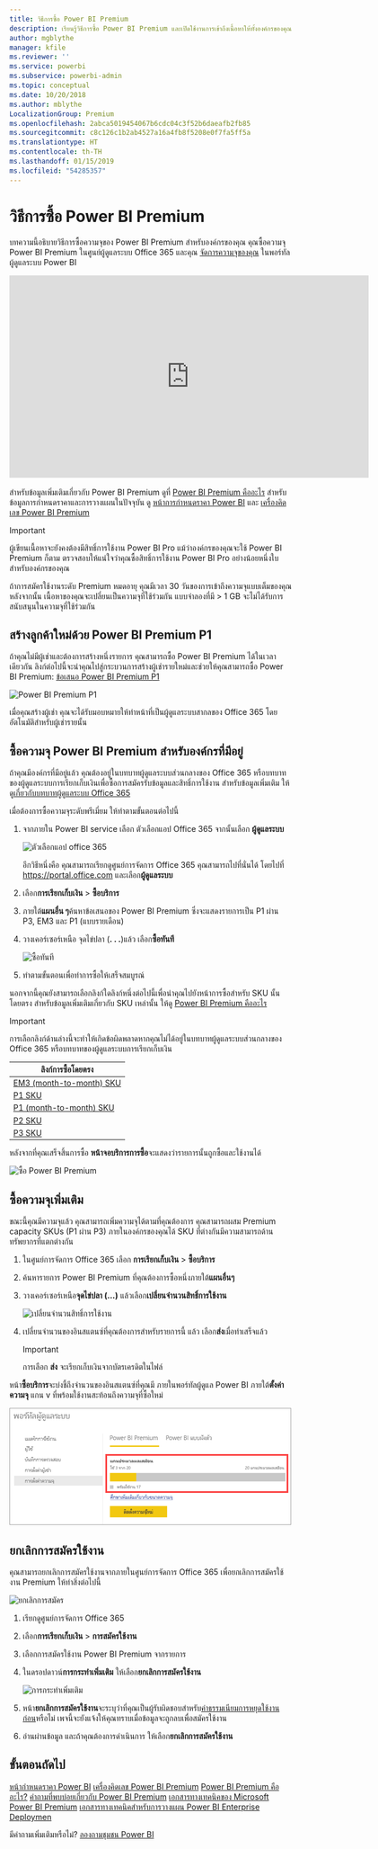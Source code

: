 ```yaml
---
title: วิธีการซื้อ Power BI Premium
description: เรียนรู้วิธีการซื้อ Power BI Premium และเปิดใช้งานการเข้าถึงเนื้อหาให้ทั้งองค์กรของคุณ
author: mgblythe
manager: kfile
ms.reviewer: ''
ms.service: powerbi
ms.subservice: powerbi-admin
ms.topic: conceptual
ms.date: 10/20/2018
ms.author: mblythe
LocalizationGroup: Premium
ms.openlocfilehash: 2abca5019454067b6cdc04c3f52b6daeafb2fb85
ms.sourcegitcommit: c8c126c1b2ab4527a16a4fb8f5208e0f7fa5ff5a
ms.translationtype: HT
ms.contentlocale: th-TH
ms.lasthandoff: 01/15/2019
ms.locfileid: "54285357"
---
```

# <a name="how-to-purchase-power-bi-premium"></a>วิธีการซื้อ Power BI Premium

บทความนี้อธิบายวิธีการซื้อความจุของ Power BI Premium สำหรับองค์กรของคุณ คุณซื้อความจุ Power BI Premium ในศูนย์ผู้ดูแลระบบ Office 365 และคุณ [จัดการความจุของคุณ](service-admin-premium-manage.md) ในพอร์ทัลผู้ดูแลระบบ Power BI

<iframe width="640" height="360" src="https://www.youtube.com/embed/NkvYs5Qp4iA?rel=0&amp;showinfo=0" frameborder="0" allowfullscreen></iframe>

สำหรับข้อมูลเพิ่มเติมเกี่ยวกับ Power BI Premium ดูที่ [Power BI Premium คืออะไร](service-premium.md) สำหรับข้อมูลการกำหนดราคาและการวางแผนในปัจจุบัน ดู [หน้าการกำหนดราคา Power BI](https://powerbi.microsoft.com/pricing/) และ [เครื่องคิดเลข Power BI Premium](https://powerbi.microsoft.com/calculator/)

> [!IMPORTANT]
> ผู้เขียนเนื้อหาจะยังคงต้องมีสิทธิ์การใช้งาน Power BI Pro แม้ว่าองค์กรของคุณจะใช้ Power BI Premium ก็ตาม ตรวจสอบให้แน่ใจว่าคุณซื้อสิทธิ์การใช้งาน Power BI Pro อย่างน้อยหนึ่งใบสำหรับองค์กรของคุณ
>
>ถ้าการสมัครใช้งานระดับ Premium หมดอายุ คุณมีเวลา 30 วันของการเข้าถึงความจุแบบเต็มของคุณ หลังจากนั้น เนื้อหาของคุณจะเปลี่ยนเป็นความจุที่ใช้ร่วมกัน แบบจำลองที่มี > 1 GB จะไม่ได้รับการสนับสนุนในความจุที่ใช้ร่วมกัน

## <a name="create-a-new-tenant-with-power-bi-premium-p1"></a>สร้างลูกค้าใหม่ด้วย Power BI Premium P1

ถ้าคุณไม่มีผู้เช่าและต้องการสร้างหนึ่งรายการ คุณสามารถซื้อ Power BI Premium ได้ในเวลาเดียวกัน ลิงก์ต่อไปนี้จะนำคุณไปสู่กระบวนการสร้างผู้เช่ารายใหม่และช่วยให้คุณสามารถซื้อ Power BI Premium: [ข้อเสนอ Power BI Premium P1](https://signup.microsoft.com/Signup?OfferId=b3ec5615-cc11-48de-967d-8d79f7cb0af1)

![Power BI Premium P1](media/service-admin-premium-purchase/premium-purchase-with-tenant.png)

เมื่อคุณสร้างผู้เช่า คุณจะได้รับมอบหมายให้ทำหน้าที่เป็นผู้ดูแลระบบสากลของ Office 365 โดยอัตโนมัติสำหรับผู้เช่ารายนั้น

## <a name="purchase-a-power-bi-premium-capacity-for-an-existing-organization"></a>ซื้อความจุ Power BI Premium สำหรับองค์กรที่มีอยู่

ถ้าคุณมีองค์กรที่มีอยู่แล้ว คุณต้องอยู่ในบทบาทผู้ดูแลระบบส่วนกลางของ Office 365 หรือบทบาทของผู้ดูแลระบบการเรียกเก็บเงินเพื่อซื้อการสมัครรับข้อมูลและสิทธิ์การใช้งาน สำหรับข้อมูลเพิ่มเติม ให้ดู[เกี่ยวกับบทบาทผู้ดูแลระบบ Office 365](https://support.office.com/article/About-Office-365-admin-roles-da585eea-f576-4f55-a1e0-87090b6aaa9d)

เมื่อต้องการซื้อความจุระดับพรีเมี่ยม ให้ทำตามขั้นตอนต่อไปนี้

1. จากภายใน Power BI service เลือก ตัวเลือกแอป Office 365 จากนั้นเลือก **ผู้ดูแลระบบ**

    ![ตัวเลือกแอป office 365](media/service-admin-premium-purchase/o365-app-picker.png)

    อีกวิธีหนึ่งคือ คุณสามารถเรียกดูศูนย์การจัดการ Office 365 คุณสามารถไปที่นั่นได้ โดยไปที่ https://portal.office.com และเลือก**ผู้ดูแลระบบ**

1. เลือก**การเรียกเก็บเงิน** > **ซื้อบริการ**

1. ภายใต้**แผนอื่น ๆ**ค้นหาข้อเสนอของ Power BI Premium ซึ่งจะแสดงรายการเป็น P1 ผ่าน P3, EM3 และ P1 (แบบรายเดือน)

1. วางเคอร์เซอร์เหนือ จุดไข่ปลา (**. . .**)แล้ว เลือก**ซื้อทันที**

    ![ซื้อทันที](media/service-admin-premium-purchase/premium-purchase.png)

1. ทำตามขั้นตอนเพื่อทำการซื้อให้เสร็จสมบูรณ์

นอกจากนี้คุณยังสามารถเลือกลิงก์ใดลิงก์หนึ่งต่อไปนี้เพื่อนำคุณไปยังหน้าการซื้อสำหรับ SKU นั้นโดยตรง สำหรับข้อมูลเพิ่มเติมเกี่ยวกับ SKU เหล่านั้น ให้ดู [Power BI Premium คืออะไร](service-premium.md#premiumskus)

> [!IMPORTANT]
> การเลือกลิงก์ด้านล่างนี้จะทำให้เกิดข้อผิดพลาดหากคุณไม่ได้อยู่ในบทบาทผู้ดูแลระบบส่วนกลางของ Office 365 หรือบทบาทของผู้ดูแลระบบการเรียกเก็บเงิน

| ลิงก์การซื้อโดยตรง |
| --- |
| [EM3 (month-to-month) SKU](https://portal.office.com/commerce/completeorder.aspx?OfferId=4004702D-749C-4F74-BF47-3048F1833780&adminportal=1) |
| [P1 SKU](https://portal.office.com/commerce/completeorder.aspx?OfferId=b3ec5615-cc11-48de-967d-8d79f7cb0af1&adminportal=1) |
| [P1 (month-to-month) SKU](https://portal.office.com/commerce/completeorder.aspx?OfferId=E4C8EDD3-74A1-4D42-A738-C647972FBE81&adminportal=1) |
| [P2 SKU](https://portal.office.com/commerce/completeorder.aspx?OfferId=062F2AA7-B4BC-4B0E-980F-2072102D8605&adminportal=1) |
| [P3 SKU](https://portal.office.com/commerce/completeorder.aspx?OfferId=40c7d673-375c-42a1-84ca-f993a524fed0&adminportal=1) |

หลังจากที่คุณเสร็จสิ้นการซื้อ **หน้าจอบริการการซื้อ**จะแสดงว่ารายการนั้นถูกซื้อและใช้งานได้

![ซื้อ Power BI Premium](media/service-admin-premium-purchase/premium-purchased.png)

## <a name="purchase-additional-capacities"></a>ซื้อความจุเพิ่มเติม

ขณะนี้คุณมีความจุแล้ว คุณสามารถเพิ่มความจุได้ตามที่คุณต้องการ คุณสามารถผสม Premium capacity SKUs (P1 ผ่าน P3) ภายในองค์กรของคุณได้ SKU ที่ต่างกันมีความสามารถด้านทรัพยากรที่แตกต่างกัน

1. ในศูนย์การจัดการ Office 365 เลือก **การเรียกเก็บเงิน** > **ซื้อบริการ**

1. ค้นหารายการ Power BI Premium ที่คุณต้องการซื้อหนึ่งภายใต้**แผนอื่นๆ**

1. วางเคอร์เซอร์เหนือ**จุดไข่ปลา (...)** แล้วเลือก**เปลี่ยนจำนวนสิทธิ์การใช้งาน**

    ![เปลี่ยนจำนวนสิทธิ์การใช้งาน](media/service-admin-premium-purchase/premium-purchase-more.png)

1. เปลี่ยนจำนวนของอินสแตนซ์ที่คุณต้องการสำหรับรายการนี้ แล้ว เลือก**ส่ง**เมื่อทำเสร็จแล้ว

   > [!IMPORTANT]
   > การเลือก **ส่ง** จะเรียกเก็บเงินจากบัตรเครดิตในไฟล์

หน้า**ซื้อบริการ**จะบ่งชี้ถึงจำนวนของอินสแตนซ์ที่คุณมี ภายในพอร์ทัลผู้ดูแล Power BI ภายใต้**ตั้งค่าความจุ** แกน v ที่พร้อมใช้งานสะท้อนถึงความจุที่ซื้อใหม่

![แกน v ใช้งานได้สำหรับความจุ Power BI Premium](media/service-admin-premium-purchase/premium-capacities.png)

## <a name="cancel-your-subscription"></a>ยกเลิกการสมัครใช้งาน

คุณสามารถยกเลิกการสมัครใช้งานจากภายในศูนย์การจัดการ Office 365 เพื่อยกเลิกการสมัครใช้งาน Premium ให้ทำสิ่งต่อไปนี้

![ยกเลิกการสมัคร](media/service-admin-premium-purchase/premium-cancel-subscription.png)

1. เรียกดูศูนย์การจัดการ Office 365

1. เลือก**การเรียกเก็บเงิน** > **การสมัครใช้งาน**

1. เลือกการสมัครใช้งาน Power BI Premium จากรายการ

1. ในดรอปดาวน์**การกระทำเพิ่มเติม** ให้เลือก**ยกเลิกการสมัครใช้งาน**

    ![การกระทำเพิ่มเติม](media/service-admin-premium-purchase/o365-more-actions.png)

1. หน้า**ยกเลิกการสมัครใช้งาน**จะระบุว่าที่คุณเป็นผู้รับผิดชอบสำหรับ[ค่าธรรมเนียมการหยุดใช้งานก่อน](https://support.office.com/article/early-termination-fees-6487d4de-401a-466f-8bc3-c0beb5cc40d3)หรือไม่ เพจนี้จะยังแจ้งให้คุณทราบเมื่อข้อมูลจะถูกลบเพื่อสมัครใช้งาน

1. อ่านผ่านข้อมูล และถ้าคุณต้องการดำเนินการ ให้เลือก**ยกเลิกการสมัครใช้งาน**

## <a name="next-steps"></a>ขั้นตอนถัดไป

[หน้ากำหนดราคา Power BI](https://powerbi.microsoft.com/pricing/)
[เครื่องคิดเลข Power BI Premium](https://powerbi.microsoft.com/calculator/)
[Power BI Premium คืออะไร?](service-premium.md)
[คำถามที่พบบ่อยเกี่ยวกับ Power BI Premium](service-premium-faq.md)
[เอกสารทางเทคนิคของ Microsoft Power BI Premium](https://aka.ms/pbipremiumwhitepaper)
[เอกสารทางเทคนิคสำหรับการวางแผน Power BI Enterprise Deploymen](https://aka.ms/pbienterprisedeploy)

มีคำถามเพิ่มเติมหรือไม่? [ลองถามชุมชน Power BI](http://community.powerbi.com/)